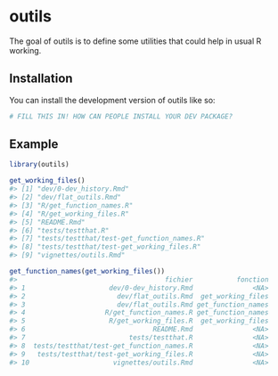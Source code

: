 
<!-- README.md is generated from README.Rmd. Please edit that file -->

# outils

<!-- badges: start -->
<!-- badges: end -->

The goal of outils is to define some utilities that could help in usual
R working.

## Installation

You can install the development version of outils like so:

``` r
# FILL THIS IN! HOW CAN PEOPLE INSTALL YOUR DEV PACKAGE?
```

## Example

``` r
library(outils)

get_working_files()
#> [1] "dev/0-dev_history.Rmd"                   
#> [2] "dev/flat_outils.Rmd"                     
#> [3] "R/get_function_names.R"                  
#> [4] "R/get_working_files.R"                   
#> [5] "README.Rmd"                              
#> [6] "tests/testthat.R"                        
#> [7] "tests/testthat/test-get_function_names.R"
#> [8] "tests/testthat/test-get_working_files.R" 
#> [9] "vignettes/outils.Rmd"

get_function_names(get_working_files())
#>                                     fichier           fonction
#> 1                     dev/0-dev_history.Rmd               <NA>
#> 2                       dev/flat_outils.Rmd  get_working_files
#> 3                       dev/flat_outils.Rmd get_function_names
#> 4                    R/get_function_names.R get_function_names
#> 5                     R/get_working_files.R  get_working_files
#> 6                                README.Rmd               <NA>
#> 7                          tests/testthat.R               <NA>
#> 8  tests/testthat/test-get_function_names.R               <NA>
#> 9   tests/testthat/test-get_working_files.R               <NA>
#> 10                     vignettes/outils.Rmd               <NA>
```

